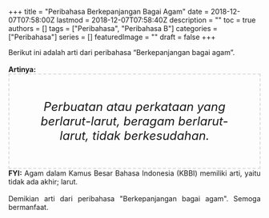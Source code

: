+++
title = "Peribahasa Berkepanjangan Bagai Agam"
date = 2018-12-07T07:58:00Z
lastmod = 2018-12-07T07:58:40Z
description = ""
toc = true
authors = []
tags = ["Peribahasa", "Peribahasa B"]
categories = ["Peribahasa"]
series = []
featuredImage = ""
draft = false
+++

<div dir="ltr" style="text-align: left;" trbidi="on"><div style="text-align: justify;">Berikut ini adalah arti dari peribahasa “Berkepanjangan bagai agam”.</div><br /><div style="text-align: justify;"><b>Artinya:</b></div><div style="border: 2px dashed #ddd; font-size: 24px; height: auto; margin: 0 auto; padding: 50px; text-align: center; width: auto;"><i>Perbuatan atau perkataan yang berlarut-larut, beragam berlarut-larut, tidak berkesudahan.</i></div><div style="text-align: justify;"><b>FYI:</b> Agam dalam Kamus Besar Bahasa Indonesia (KBBI) memiliki arti, yaitu tidak ada akhir; larut.<br /><br /></div><div style="text-align: justify;">Demikian arti dari peribahasa "Berkepanjangan bagai agam". Semoga bermanfaat. </div></div>
